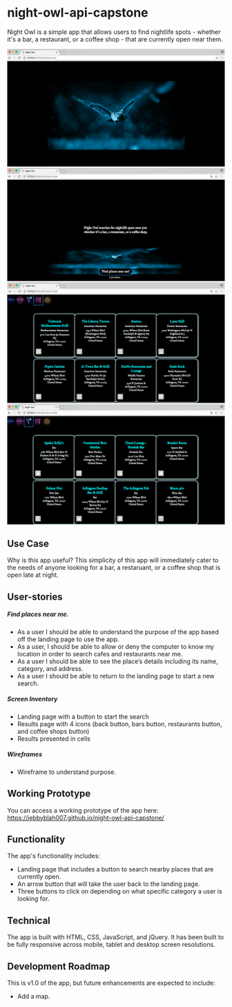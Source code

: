 # night-owl-api-capstone
Night Owl is a simple app that allows users to find nightlife spots - whether it's a bar, a restaurant, or a coffee shop - that are currently open near them.

![Landing page Screenshot](images/landing-page1.png)
![Landing page loading Screenshot](images/landing-page2.png)
![User page Screenshot1](images/sample-results-food.png)
![User page Screenshot2](images/sample-results-bar.png)

## Use Case
Why is this app useful? This simplicity of this app will immediately cater to the needs of anyone looking for a bar, a restaruant, or a coffee shop that is open late at night.

## User-stories

##### Find places near me.
* As a user I should be able to understand the purpose of the app based off the landing page to use the app.
* As a user, I should be able to allow or deny the computer to know my location in order to search cafes and restaurants near me.
* As a user I should be able to see the place’s details including its name, category, and address.
* As a user I should be able to return to the landing page to start a new search.

##### Screen Inventory
* Landing page with a button to start the search
* Results page with 4 icons (back button, bars button, restaurants button, and coffee shops button)
* Results presented in cells

##### Wireframes
* Wireframe to understand purpose.

## Working Prototype
You can access a working prototype of the app here: https://jebbyblah007.github.io/night-owl-api-capstone/

## Functionality
The app's functionality includes:

* Landing page that includes a button to search nearby places that are currently open.
* An arrow button that will take the user back to the landing page.
* Three buttons to click on depending on what specific category a user is looking for.


## Technical
The app is built with HTML, CSS, JavaScript, and jQuery. It has been built to be fully responsive across mobile, tablet and desktop screen resolutions.

## Development Roadmap
This is v1.0 of the app, but future enhancements are expected to include:

* Add a map.
